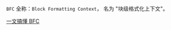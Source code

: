 
`BFC` 全称：`Block Formatting Context`， 名为 "块级格式化上下文"。

[一文搞懂 BFC](https://juejin.cn/post/6950082193632788493)
